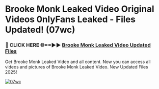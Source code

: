 # Brooke Monk Leaked Video Original Videos 0nlyFans Leaked - Files Updated! (07wc)

<h3>🔴 CLICK HERE 🌐==►► <a href="https://tinyurl.com/4seja8ks" rel="nofollow">Brooke Monk Leaked Video Updated Files</a></h3>

Get Brooke Monk Leaked Video and all content. Now you can access all videos and pictures of Brooke Monk Leaked Video. New Updated Files 2025!

[![07wc](https://i.imgur.com/EWjZXRe.gif)](https://tinyurl.com/4seja8ks)
